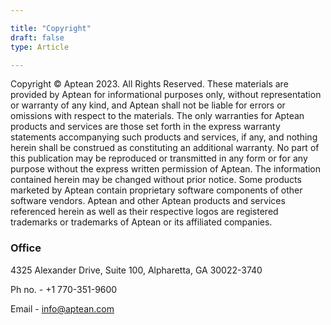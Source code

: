 ```yaml
---  

title: "Copyright"  
draft: false 
type: Article

---
```


Copyright © Aptean 2023. All Rights Reserved. These materials are provided by
Aptean for informational purposes only, without representation or warranty of
any kind, and Aptean shall not be liable for errors or omissions with respect
to the materials. The only warranties for Aptean products and services are
those set forth in the express warranty statements accompanying such products
and services, if any, and nothing herein shall be construed as constituting an
additional warranty. No part of this publication may be reproduced or
transmitted in any form or for any purpose without the express written
permission of Aptean. The information contained herein may be changed without
prior notice. Some products marketed by Aptean contain proprietary software
components of other software vendors. Aptean and other Aptean products and
services referenced herein as well as their respective logos are registered
trademarks or trademarks of Aptean or its affiliated companies.

### Office

4325 Alexander Drive, Suite 100, Alpharetta, GA 30022-3740

Ph no. - +1 770-351-9600

Email - info@aptean.com
